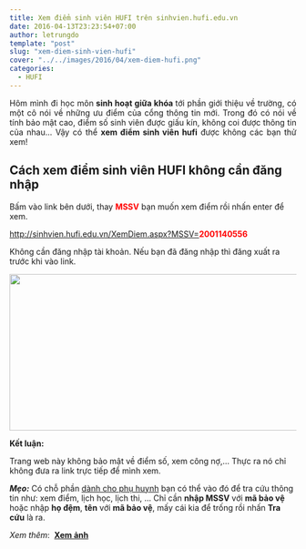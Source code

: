 ```yaml
---
title: Xem điểm sinh viên HUFI trên sinhvien.hufi.edu.vn
date: 2016-04-13T23:23:54+07:00
author: letrungdo
template: "post"
slug: "xem-diem-sinh-vien-hufi"
cover: "../../images/2016/04/xem-diem-hufi.png"
categories:
  - HUFI
---
```


<p style="text-align: justify;">
  Hôm mình đi học môn<strong> sinh hoạt giữa khóa </strong>tới phần giới thiệu về trường, có một cô nói về những ưu điểm của cổng thông tin mới. Trong đó có nói về tính bảo mật cao, điểm số sinh viên được giấu kín, không coi được thông tin của nhau... Vậy có thể <strong>xem điểm sinh viên hufi</strong> được không các bạn thử xem!
</p>

## Cách xem điểm sinh viên HUFI không cần đăng nhập

Bấm vào link bên dưới, thay **<span style="color: #ff0000;">MSSV</span>** bạn muốn xem điểm rồi nhấn enter để xem.

<a href="http://sinhvien.hufi.edu.vn/XemDiem.aspx?MSSV=2001140556" target="_blank" rel="noopener">http://sinhvien.hufi.edu.vn/XemDiem.aspx?MSSV=<span style="color: #ff0000;"><b>2001140556</b></span></a>

Không cần đăng nhập tài khoản. Nếu bạn đã đăng nhập thì đăng xuất ra trước khi vào link.

<img class="aligncenter size-full wp-image-2044" src="/media/2016/04/xem-diem-hufi.png" alt="" width="555" height="275" />

**Kết luận:**

Trang web này không bảo mật về điểm số, xem công nợ,... Thực ra nó chỉ không đưa ra link trực tiếp để mình xem.

_**Mẹo:**_ Có chỗ phần <a href="http://sinhvien.hufi.edu.vn/TraCuuThongTin.aspx" target="_blank" rel="noopener">dành cho phụ huynh</a> bạn có thể vào đó để tra cứu thông tin như: xem điểm, lịch học, lịch thi, ... Chỉ cần **nhập MSSV** với **mã bảo vệ** hoặc nhập **họ đệm**, **tên** với **mã bảo vệ**, mấy cái kia để trống rồi nhấn **Tra cứu** là ra.

<!--more-->

_Xem thêm_:  **<a href="/thu-thuat/xem-anh-dai-dien-sinh-vien-hufi" target="_blank" rel="noopener">Xem ảnh</a>**
